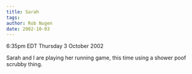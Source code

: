 ```yaml
---
title: Sarah
tags: 
author: Rob Nugen
date: 2002-10-03
---
```


<p class=date>6:35pm EDT Thursday 3 October 2002</p>

<p>Sarah and I are playing her running game, this time using a shower
poof scrubby thing.</p>
